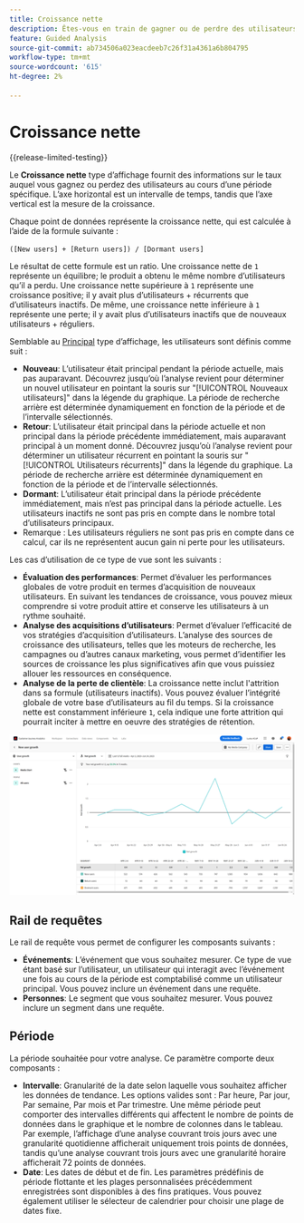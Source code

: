 ```yaml
---
title: Croissance nette
description: Êtes-vous en train de gagner ou de perdre des utilisateurs et utilisatrices ?
feature: Guided Analysis
source-git-commit: ab734506a023eacdeeb7c26f31a4361a6b804795
workflow-type: tm+mt
source-wordcount: '615'
ht-degree: 2%

---
```


# Croissance nette

{{release-limited-testing}}

Le **Croissance nette** type d’affichage fournit des informations sur le taux auquel vous gagnez ou perdez des utilisateurs au cours d’une période spécifique. L’axe horizontal est un intervalle de temps, tandis que l’axe vertical est la mesure de la croissance.

Chaque point de données représente la croissance nette, qui est calculée à l’aide de la formule suivante :

`([New users] + [Return users]) / [Dormant users]`

Le résultat de cette formule est un ratio. Une croissance nette de `1` représente un équilibre; le produit a obtenu le même nombre d’utilisateurs qu’il a perdu. Une croissance nette supérieure à `1` représente une croissance positive; il y avait plus d’utilisateurs + récurrents que d’utilisateurs inactifs. De même, une croissance nette inférieure à `1` représente une perte; il y avait plus d’utilisateurs inactifs que de nouveaux utilisateurs + réguliers.

Semblable au [Principal](active.md) type d’affichage, les utilisateurs sont définis comme suit :

* **Nouveau**: L’utilisateur était principal pendant la période actuelle, mais pas auparavant. Découvrez jusqu’où l’analyse revient pour déterminer un nouvel utilisateur en pointant la souris sur &quot;[!UICONTROL Nouveaux utilisateurs]&quot; dans la légende du graphique. La période de recherche arrière est déterminée dynamiquement en fonction de la période et de l’intervalle sélectionnés.
* **Retour**: L’utilisateur était principal dans la période actuelle et non principal dans la période précédente immédiatement, mais auparavant principal à un moment donné. Découvrez jusqu’où l’analyse revient pour déterminer un utilisateur récurrent en pointant la souris sur &quot;[!UICONTROL Utilisateurs récurrents]&quot; dans la légende du graphique. La période de recherche arrière est déterminée dynamiquement en fonction de la période et de l’intervalle sélectionnés.
* **Dormant**: L’utilisateur était principal dans la période précédente immédiatement, mais n’est pas principal dans la période actuelle. Les utilisateurs inactifs ne sont pas pris en compte dans le nombre total d’utilisateurs principaux.
* Remarque : Les utilisateurs réguliers ne sont pas pris en compte dans ce calcul, car ils ne représentent aucun gain ni perte pour les utilisateurs.

Les cas d’utilisation de ce type de vue sont les suivants :

* **Évaluation des performances**: Permet d’évaluer les performances globales de votre produit en termes d’acquisition de nouveaux utilisateurs. En suivant les tendances de croissance, vous pouvez mieux comprendre si votre produit attire et conserve les utilisateurs à un rythme souhaité.
* **Analyse des acquisitions d’utilisateurs**: Permet d’évaluer l’efficacité de vos stratégies d’acquisition d’utilisateurs. L’analyse des sources de croissance des utilisateurs, telles que les moteurs de recherche, les campagnes ou d’autres canaux marketing, vous permet d’identifier les sources de croissance les plus significatives afin que vous puissiez allouer les ressources en conséquence.
* **Analyse de la perte de clientèle**: La croissance nette inclut l&#39;attrition dans sa formule (utilisateurs inactifs). Vous pouvez évaluer l’intégrité globale de votre base d’utilisateurs au fil du temps. Si la croissance nette est constamment inférieure `1`, cela indique une forte attrition qui pourrait inciter à mettre en oeuvre des stratégies de rétention.

![Croissance nette](../assets/net-growth.png)

## Rail de requêtes

Le rail de requête vous permet de configurer les composants suivants :

* **Événements**: L’événement que vous souhaitez mesurer. Ce type de vue étant basé sur l’utilisateur, un utilisateur qui interagit avec l’événement une fois au cours de la période est comptabilisé comme un utilisateur principal. Vous pouvez inclure un événement dans une requête.
* **Personnes**: Le segment que vous souhaitez mesurer. Vous pouvez inclure un segment dans une requête.

## Période

La période souhaitée pour votre analyse. Ce paramètre comporte deux composants :

* **Intervalle**: Granularité de la date selon laquelle vous souhaitez afficher les données de tendance. Les options valides sont : Par heure, Par jour, Par semaine, Par mois et Par trimestre. Une même période peut comporter des intervalles différents qui affectent le nombre de points de données dans le graphique et le nombre de colonnes dans le tableau. Par exemple, l’affichage d’une analyse couvrant trois jours avec une granularité quotidienne afficherait uniquement trois points de données, tandis qu’une analyse couvrant trois jours avec une granularité horaire afficherait 72 points de données.
* **Date**: Les dates de début et de fin. Les paramètres prédéfinis de période flottante et les plages personnalisées précédemment enregistrées sont disponibles à des fins pratiques. Vous pouvez également utiliser le sélecteur de calendrier pour choisir une plage de dates fixe.
